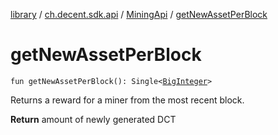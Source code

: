 [library](../../index.md) / [ch.decent.sdk.api](../index.md) / [MiningApi](index.md) / [getNewAssetPerBlock](./get-new-asset-per-block.md)

# getNewAssetPerBlock

`fun getNewAssetPerBlock(): Single<`[`BigInteger`](http://docs.oracle.com/javase/6/docs/api/java/math/BigInteger.html)`>`

Returns a reward for a miner from the most recent block.

**Return**
amount of newly generated DCT

